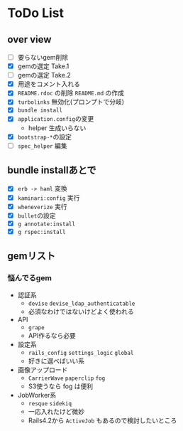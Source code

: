 # ToDo List

## over view

- [ ] 要らないgem削除
- [x] gemの選定 Take.1
- [ ] gemの選定 Take.2
- [x] 用途をコメント入れる
- [x] `README.rdoc` の削除 `README.md` の作成
- [x] `turbolinks` 無効化(プロンプトで分岐)
- [x] `bundle install`
- [x] `application.config`の変更
  - helper 生成いらない
- [x] `bootstrap-*`の設定
- [ ] `spec_helper` 編集

## bundle installあとで

- [x] `erb -> haml` 変換
- [x] `kaminari:config` 実行
- [x] `wheneverize` 実行
- [x] `bullet`の設定
- [x] `g annotate:install`
- [x] `g rspec:install`

## gemリスト

### 悩んでるgem

* 認証系
  * `devise` `devise_ldap_authenticatable`
  * 必須なわけではないけどよく使われる
* API
  * `grape`
  * API作るなら必要
* 設定系
  * `rails_config` `settings_logic` `global`
  * 好きに選べばいい系
* 画像アップロード
  * `CarrierWave` `paperclip` `fog`
  * S3使うなら fog は便利
* JobWorker系
  * `resque` `sidekiq`
  * 一応入れたけど微妙
  * Rails4.2から `ActiveJob` もあるので検討したいところ
